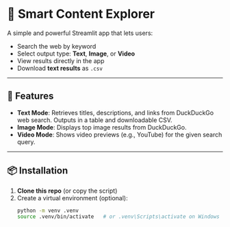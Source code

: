 # 🔎 Smart Content Explorer

A simple and powerful Streamlit app that lets users:
- Search the web by keyword
- Select output type: **Text**, **Image**, or **Video**
- View results directly in the app
- Download **text results** as `.csv`

---

## 🚀 Features

- **Text Mode**: Retrieves titles, descriptions, and links from DuckDuckGo web search. Outputs in a table and downloadable CSV.
- **Image Mode**: Displays top image results from DuckDuckGo.
- **Video Mode**: Shows video previews (e.g., YouTube) for the given search query.

---

## 📦 Installation

1. **Clone this repo** (or copy the script)
2. Create a virtual environment (optional):
   ```bash
   python -m venv .venv
   source .venv/bin/activate   # or .venv\Scripts\activate on Windows
